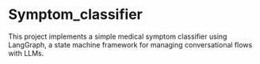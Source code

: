 # Symptom_classifier
This project implements a simple medical symptom classifier using LangGraph, a state machine framework for managing conversational flows with LLMs.
